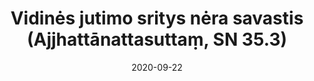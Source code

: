 ---
layout: page
title: 'Vidinės jutimo sritys nėra savastis (Ajjhattānattasuttaṃ, SN 35.3)'
category: susijusios suttos
index: 
     - Nesavastingumas (anattā)
sortIndex: 35003
date: 2020-09-22
tags: 
     - Nesavastingumas (anattā)
suttacentral: sn35.3
---
